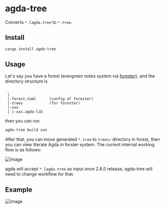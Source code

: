 # agda-tree

Converts `*.lagda.tree` to `*.tree`.

## Install

```sh
cargo install agda-tree
```

## Usage

Let's say you have a forest (evergreen notes system via [forester](https://www.jonmsterling.com/jms-005P.xml)), and the directory structure is

```
.
 |
 |-forest.toml      (config of forester)
 |-trees            (for forester)
 |-xxx
 | |-xxx.agda-lib
```

then you can run

```sh
agda-tree build xxx
```
After that, you can move generated `*.tree` to `trees/` directory in forest, then you can view literate Agda in forster system. The current internal working flow is as follows:

![image](https://github.com/user-attachments/assets/7c729e53-71fe-4c3b-9874-700238ffc655)

agda will accept `*.lagda.tree` as input once 2.8.0 release, agda-tree will need to change workflow for that.

## Example

![image](https://github.com/user-attachments/assets/ea6412f2-b53b-479a-9307-5934ac5804fd)
